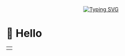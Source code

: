 <!--
**IdeaMeshDyx/ideameshdyx** is a ✨ _special_ ✨ repository because its `README.md` (this file) appears on your GitHub profile.

Here are some ideas to get you started:

- 🔭 I’m currently working on ...
- 🌱 I’m currently learning ...
- 👯 I’m looking to collaborate on ...
- 🤔 I’m looking for help with ...
- 💬 Ask me about ...
- 📫 How to reach me: ...
- 😄 Pronouns: ...
- ⚡ Fun fact: ...
-->

<div align="center">
  
  <!-- dynamic typing effect 动态打字效果 -->
  <div align="center">
    <a href="https://ideameshdyx.github.io/">
    <img src="https://readme-typing-svg.demolab.com?font=Raleway&pause=1000&color=1293F7&background=FFFFFF00&center=true&multiline=true&width=435&lines=let+your+soul+be+your+trampoline;%E6%88%90%E4%B8%BA%E8%87%AA%E5%B7%B1%E7%9A%84%E5%BC%B9%E5%BA%8A" alt="Typing SVG" />
    </a>
  </div>

</div>

#  🙋 Hello

<table>
<tr><td>
